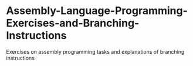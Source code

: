 # Assembly-Language-Programming-Exercises-and-Branching-Instructions
Exercises on assembly programming tasks and explanations of branching instructions
